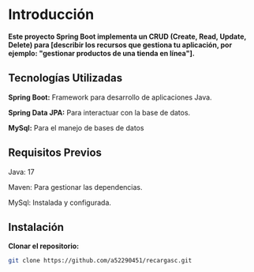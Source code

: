 # Introducción

**Este proyecto Spring Boot implementa un CRUD (Create, Read, Update, Delete) para [describir los recursos que gestiona tu aplicación, por ejemplo: "gestionar productos de una tienda en línea"].**

## Tecnologías Utilizadas

**Spring Boot:** Framework para desarrollo de aplicaciones Java.

**Spring Data JPA:** Para interactuar con la base de datos.

**MySql:** Para el manejo de bases de datos

## Requisitos Previos
Java: 17

Maven: Para gestionar las dependencias.

MySql: Instalada y configurada.

## Instalación

**Clonar el repositorio:**

```bash
git clone https://github.com/a52290451/recargasc.git
```

